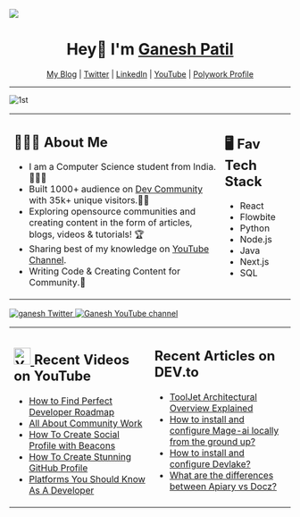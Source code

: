 



![](https://komarev.com/ghpvc/?username=your-github-ganeshpatil386386&style=flat-square)
<h1 align="center"> Hey👋 I'm <a href="https://devgan.me"> Ganesh Patil </a> </h1>

<p align="center">
  <a href="https://patilganesh1010.hashnode.dev/">My Blog</a> |
  <a href="https://twitter.com/ganeshstwt">Twitter</a> |
  <a href="https://www.linkedin.com/in/ganeshpatil386386/">LinkedIn</a> |
  <a href="https://www.youtube.com/channel/UCjMse2JYXPbtlzcnkbXmVQQ">YouTube</a> |
  <a href="https://www.polywork.com/patilganesh1010"> Polywork Profile </a>
</p>

---

![1st](https://user-images.githubusercontent.com/59861179/214578877-8e21796d-04ff-4e19-96ac-4b73985d3b04.png)


<table><tr><td valign="top" width="75%">

## 👨🏻‍🏫 About Me 

- I am a Computer Science student from India. 👩🏻‍💻
- Built 1000+ audience on [Dev Community](https://dev.to/patilganesh1010) with 35k+ unique visitors.✍🏻
- Exploring opensource communities and creating content in the form of articles, blogs, videos & tutorials! 🏆
- Sharing best of my knowledge on [YouTube Channel](https://www.youtube.com/@GaneshsYT). 
- Writing Code & Creating Content for Community.🎯
 
</td><td valign="top" width="25%">



## 🖥️ Fav Tech Stack

- React
- Flowbite
- Python
- Node.js
- Java
- Next.js
- SQL
 
</tr></tr></table>


<p align="left">
  <a href="https://twitter.com/ganeshstwt">
    <img src="https://img.shields.io/twitter/follow/ganeshstwt?label=Twitter&logo=twitter&style=for-the-badge&color=blue" alt="ganesh Twitter"/>
  </a>
  <a href="https://www.youtube.com/@GaneshsYT">
    <img src="https://img.shields.io/youtube/channel/subscribers/UCjMse2JYXPbtlzcnkbXmVQQ?style=for-the-badge&logo=youtube&label=Youtube&color=blue" alt="Ganesh YouTube channel"/>
  </a>
</p>



<table><tr><td valign="top" width="50%">

## <a href="https://www.youtube.com/channel/UCjMse2JYXPbtlzcnkbXmVQQ"><img src="https://cdn.worldvectorlogo.com/logos/youtube-icon.svg" title="YouTube ChannelDocker" alt="Youtube Channel" width="30"/> </a>   Recent Videos on YouTube      
 
<!-- YOUTUBE-VIDEOS-LIST:START -->
- [How to Find Perfect Developer Roadmap](https://www.youtube.com/watch?v=52biDlBTrhQ&t=206s)
- [All About Community Work](https://www.youtube.com/watch?v=gxsGZ22oKvI&t=44s)
- [How To Create Social Profile with Beacons](https://www.youtube.com/watch?v=loYpG7pAD74)
- [How To Create Stunning GitHub Profile](https://www.youtube.com/watch?v=G8JNpCp8u2g)
- [Platforms You Should Know As A Developer ](https://www.youtube.com/watch?v=fZ_VDXGwR5c)

<!-- YOUTUBE-VIDEOS-LIST:END --> 
 
</td><td valign="top" width="50%">

## <a href="https://dev.to/patilganesh1010"></a>   Recent Articles on DEV.to     
 <!-- DEVTO-BLOG-LIST:START -->
* [ToolJet Architectural Overview Explained](https://aviyel.com/post/3553)
* [How to install and configure Mage-ai locally from the ground up?](https://aviyel.com/post/3622)
* [How to install and configure Devlake?](https://aviyel.com/post/3411)
* [What are the differences between Apiary vs Docz?](https://aviyel.com/post/3257)



<!-- DEVTO-BLOG-LIST:END -->

</td></tr></table>





